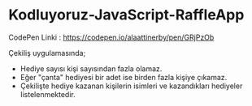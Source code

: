 # Kodluyoruz-JavaScript-RaffleApp

CodePen Linki : https://codepen.io/alaattinerby/pen/GRjPzOb

Çekiliş uygulamasında; 
- Hediye sayısı kişi sayısından fazla olamaz.
- Eğer "çanta" hediyesi bir adet ise birden fazla kişiye çıkamaz.
- Çekilişte hediye kazanan kişilerin isimleri ve kazandıkları hediyeler listelenmektedir.

